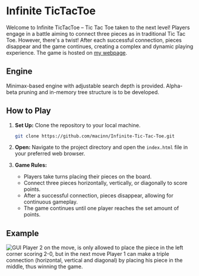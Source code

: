 # Infinite TicTacToe

Welcome to Infinite TicTacToe – Tic Tac Toe taken to the next level! 
Players engage in a battle aiming to connect three pieces as in traditional Tic Tac Toe. However, there's a twist! 
After each successful connection, pieces disappear and the game continues, creating a complex and dynamic playing experience.
The game is hosted on [my webpage](https://skrzypczakm.sprytnykartel.pl/infinite-tic-tac-toe/).

## Engine
Minimax-based engine with adjustable search depth is provided. Alpha-beta pruning and in-memory tree structure is to be developed.

## How to Play

1. **Set Up:** Clone the repository to your local machine.
    ```bash
    git clone https://github.com/macinn/Infinite-Tic-Tac-Toe.git
    ```

2. **Open:** Navigate to the project directory and open the `index.html` file in your preferred web browser.

3. **Game Rules:**
   - Players take turns placing their pieces on the board.
   - Connect three pieces horizontally, vertically, or diagonally to score points.
   - After a successful connection, pieces disappear, allowing for continuous gameplay.
   - The game continues until one player reaches the set amount of points.

## Example
![GUI](https://github.com/macinn/Infinite-Tic-Tac-Toe/assets/118574079/8d87d943-ec11-41e1-b7e8-5855ea7adb70)
Player 2 on the move, is only allowed to place the piece in the left corner scoring 2-0, but in the next move Player 1 can make a triple connection (horizontal, vertical and diagonal) by placing his piece in the middle, thus winning the game.


